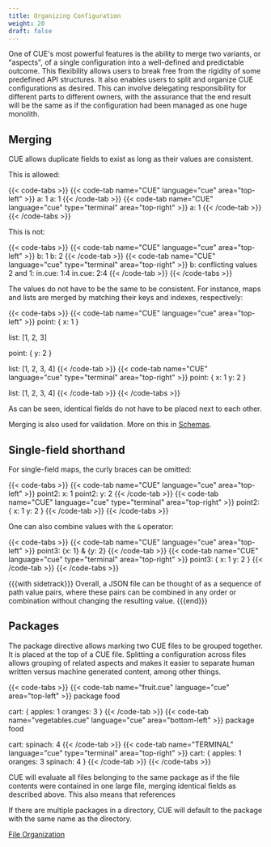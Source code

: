 ```yaml
---
title: Organizing Configuration
weight: 20
draft: false
---
```


One of CUE's most powerful features is the ability to merge two variants, or
"aspects", of a single configuration into a well-defined and predictable
outcome. This flexibility allows users to break free from the rigidity of some
predefined API structures. It also enables users to split and organize CUE
configurations as desired. This can involve delegating responsibility for
different parts to different owners, with the assurance that the end result will
be the same as if the configuration had been managed as one huge monolith.

## Merging

CUE allows duplicate fields to exist as long as their values are consistent.

This is allowed:

{{< code-tabs >}}
{{< code-tab name="CUE" language="cue"  area="top-left" >}}
a: 1
a: 1
{{< /code-tab >}}
{{< code-tab name="CUE" language="cue" type="terminal" area="top-right" >}}
a: 1
{{< /code-tab >}}
{{< /code-tabs >}}

This is not:

{{< code-tabs >}}
{{< code-tab name="CUE" language="cue"  area="top-left" >}}
b: 1
b: 2
{{< /code-tab >}}
{{< code-tab name="CUE" language="cue" type="terminal" area="top-right" >}}
b: conflicting values 2 and 1:
    in.cue: 1:4
    in.cue: 2:4
{{< /code-tab >}}
{{< /code-tabs >}}

The values do not have to be the same to be consistent.
For instance, maps and lists are merged by matching their keys and indexes,
respectively:

{{< code-tabs >}}
{{< code-tab name="CUE" language="cue"  area="top-left" >}}
point: {
	x: 1
}

list: [1, 2, 3]

point: {
	y: 2
}

list: [1, 2, 3, 4]
{{< /code-tab >}}
{{< code-tab name="CUE" language="cue" type="terminal" area="top-right" >}}
point: {
    x: 1
    y: 2
}

list: [1, 2, 3, 4]
{{< /code-tab >}}
{{< /code-tabs >}}

As can be seen, identical fields do not have to be placed next to each other.

Merging is also used for validation.
More on this in [Schemas](Schemas%20b39455d56fdb433ba9ea59c04a2dcece.md).

## Single-field shorthand

For single-field maps, the curly braces can be omitted:

{{< code-tabs >}}
{{< code-tab name="CUE" language="cue"  area="top-left" >}}
point2: x: 1
point2: y: 2
{{< /code-tab >}}
{{< code-tab name="CUE" language="cue" type="terminal" area="top-right" >}}
point2: {
	x: 1
	y: 2
}
{{< /code-tab >}}
{{< /code-tabs >}}

One can also combine values with the `&` operator:

{{< code-tabs >}}
{{< code-tab name="CUE" language="cue"  area="top-left" >}}
point3: {x: 1} & {y: 2}
{{< /code-tab >}}
{{< code-tab name="CUE" language="cue" type="terminal" area="top-right" >}}
point3: {
	x: 1
	y: 2
}
{{< /code-tab >}}
{{< /code-tabs >}}

{{{with sidetrack}}}
Overall, a JSON file can be thought of as a sequence of path value pairs, where
these pairs can be combined in any order or combination without changing the
resulting value.
{{{end}}}

## Packages

The package directive allows marking two CUE files to be grouped together.
It is placed at the top of a CUE file.
Splitting a configuration across files allows grouping of related aspects and
makes it easier to separate human written versus machine generated content,
among other things.

{{< code-tabs >}}
{{< code-tab name="fruit.cue" language="cue"  area="top-left" >}}
package food

cart: {
	apples:  1
	oranges: 3
}
{{< /code-tab >}}
{{< code-tab name="vegetables.cue" language="cue"  area="bottom-left" >}}
package food

cart: spinach: 4
{{< /code-tab >}}
{{< code-tab name="TERMINAL" language="cue" type="terminal" area="top-right" >}}
cart: {
	apples:  1
	oranges: 3
	spinach: 4
}
{{< /code-tab >}}
{{< /code-tabs >}}

CUE will evaluate all files belonging to the same package as if the file
contents were contained in one large file, merging identical fields as described
above.  This also means that references

If there are multiple packages in a directory, CUE will default to the package
with the same name as the directory.

[File Organization](File%20Organization%207692931315a445acb9634b91b2b397f0.md)
